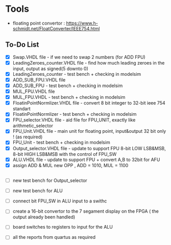 # Tools
  * floating point convertor : https://www.h-schmidt.net/FloatConverter/IEEE754.html
  
## To-Do List

* [x] Swap.VHDL file - if we need to swap 2 numbers (for ADD FPU)
* [x] LeadingZeroes_counter.VHDL file - find how much leading zeroes in the input, output as signed(5 downto 0)
* [x] LeadingZeroes_counter - test bench + checking in modelsim
* [x] ADD_SUB_FPU.VHDL file
* [x] ADD_SUB_FPU - test bench + checking in modelsim
* [x] MUL_FPU.VHDL file
* [x] MUL_FPU.VHDL - test bench + checking in modelsim
* [x] FloatinPointNormlizer.VHDL file - convert 8 bit integer to 32-bit ieee 754 standart
* [x] FloatinPointNormlizer - test bench + checking in modelsim
* [x] FPU_selector.VHDL file - aid file for FPU_UNIT, exactly like arithmetic_selector
* [x] FPU_Unit.VHDL file - main unit for floating point, input&output 32 bit only ! (as required)
* [x] FPU_Unit - test bench + checking in modelsim
* [x] Output_selector.VHDL file - update to support FPU 8-bit LOW LSB&MSB, 8-bit HIGH LSB&MSB with the control of FPU_SW
* [x] ALU.VHDL file - update to support FPU + convert A,B to 32bit for AFU
* [x] assign ADD & MUL new OPP , ADD = 1010, MUL = 1100

## 
* [ ] new test bench for Output_selector
* [ ] new test bench for ALU
* [ ] connect bit FPU_SW in ALU input to a swithc
* [ ] create a 16-bit convertor to the 7 segament display on the FPGA ( the output already been handled)
* [ ] board switches to registers to input for the ALU
* [ ] all the reports from quartus as required

